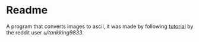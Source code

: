 # Readme

A program that converts images to ascii, it was made by following [tutorial](https://www.youtube.com/watch?v=oEacnqQgE4A) by the reddit user *u/tankking9833*.